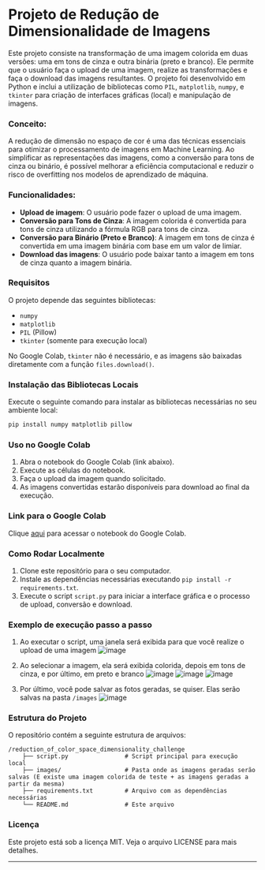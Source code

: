 # Projeto de Redução de Dimensionalidade de Imagens

Este projeto consiste na transformação de uma imagem colorida em duas versões: uma em tons de cinza e outra binária (preto e branco). Ele permite que o usuário faça o upload de uma imagem, realize as transformações e faça o download das imagens resultantes. O projeto foi desenvolvido em Python e inclui a utilização de bibliotecas como `PIL`, `matplotlib`, `numpy`, e `tkinter` para criação de interfaces gráficas (local) e manipulação de imagens.

### Conceito:

A redução de dimensão no espaço de cor é uma das técnicas essenciais para otimizar o processamento de imagens em Machine Learning. Ao simplificar as representações das imagens, como a conversão para tons de cinza ou binário, é possível melhorar a eficiência computacional e reduzir o risco de overfitting nos modelos de aprendizado de máquina.

### Funcionalidades:

- **Upload de imagem**: O usuário pode fazer o upload de uma imagem.
- **Conversão para Tons de Cinza**: A imagem colorida é convertida para tons de cinza utilizando a fórmula RGB para tons de cinza.
- **Conversão para Binário (Preto e Branco)**: A imagem em tons de cinza é convertida em uma imagem binária com base em um valor de limiar.
- **Download das imagens**: O usuário pode baixar tanto a imagem em tons de cinza quanto a imagem binária.

### Requisitos

O projeto depende das seguintes bibliotecas:

- `numpy`
- `matplotlib`
- `PIL` (Pillow)
- `tkinter` (somente para execução local)

No Google Colab, `tkinter` não é necessário, e as imagens são baixadas diretamente com a função `files.download()`.

### Instalação das Bibliotecas Locais

Execute o seguinte comando para instalar as bibliotecas necessárias no seu ambiente local:

```bash
pip install numpy matplotlib pillow
```

### Uso no Google Colab

1. Abra o notebook do Google Colab (link abaixo).
2. Execute as células do notebook.
3. Faça o upload da imagem quando solicitado.
4. As imagens convertidas estarão disponíveis para download ao final da execução.

### Link para o Google Colab

Clique [aqui](https://colab.research.google.com/drive/1cIXxTBc9FmDK1ioxyV4qZSog4KN7pZOs?usp=sharing) para acessar o notebook do Google Colab.

### Como Rodar Localmente

1. Clone este repositório para o seu computador.
2. Instale as dependências necessárias executando `pip install -r requirements.txt`.
3. Execute o script `script.py` para iniciar a interface gráfica e o processo de upload, conversão e download.

### Exemplo de execução passo a passo
1. Ao executar o script, uma janela será exibida para que você realize o upload de uma imagem
    ![image](https://github.com/user-attachments/assets/077065a4-bb8a-4d8b-9337-11e8ddd5c146)

2. Ao selecionar a imagem, ela será exibida colorida, depois em tons de cinza, e por último, em preto e branco
   ![image](https://github.com/user-attachments/assets/1a63a6c5-a984-4b2a-b83f-8811f232e10e)
   ![image](https://github.com/user-attachments/assets/2ee4ab49-cdb9-4561-9008-ab6c6bcacf41)
   ![image](https://github.com/user-attachments/assets/3c3f9df8-1d4a-4efa-9a66-62a6e13c1ff3)

3. Por último, você pode salvar as fotos geradas, se quiser. Elas serão salvas na pasta `/images`
   ![image](https://github.com/user-attachments/assets/b353a71a-e200-4e03-a0f0-54a0d54e324e)

### Estrutura do Projeto

O repositório contém a seguinte estrutura de arquivos:

```
/reduction_of_color_space_dimensionality_challenge
    ├── script.py                # Script principal para execução local
    ├── images/                  # Pasta onde as imagens geradas serão salvas (E existe uma imagem colorida de teste + as imagens geradas a partir da mesma)
    ├── requirements.txt         # Arquivo com as dependências necessárias
    └── README.md                # Este arquivo
```

### Licença

Este projeto está sob a licença MIT. Veja o arquivo LICENSE para mais detalhes.

---
